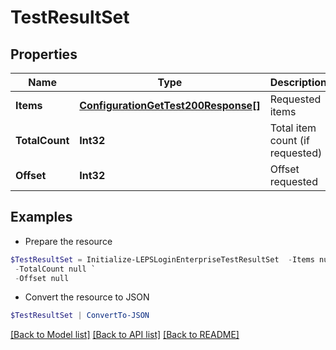 # TestResultSet
## Properties

Name | Type | Description | Notes
------------ | ------------- | ------------- | -------------
**Items** | [**ConfigurationGetTest200Response[]**](ConfigurationGetTest200Response.md) | Requested items | [optional] 
**TotalCount** | **Int32** | Total item count (if requested) | [optional] 
**Offset** | **Int32** | Offset requested | [optional] 

## Examples

- Prepare the resource
```powershell
$TestResultSet = Initialize-LEPSLoginEnterpriseTestResultSet  -Items null `
 -TotalCount null `
 -Offset null
```

- Convert the resource to JSON
```powershell
$TestResultSet | ConvertTo-JSON
```

[[Back to Model list]](../README.md#documentation-for-models) [[Back to API list]](../README.md#documentation-for-api-endpoints) [[Back to README]](../README.md)

